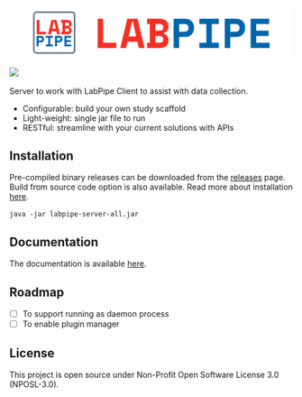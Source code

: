 
![LabPipe Login](labpipe-logo-light.png)

![](https://github.com/colin-bz/labpipe-server-public/workflows/Gradle%20CI/badge.svg)

Server to work with LabPipe Client to assist with data collection.

- Configurable: build your own study scaffold
- Light-weight: single jar file to run
- RESTful: streamline with your current solutions with APIs

## Installation

Pre-compiled binary releases can be downloaded from the [releases](../../releases) page. Build from source code option is also available. Read more about installation [here](../../wiki/Installation).

```
java -jar labpipe-server-all.jar
```

## Documentation
The documentation is available [here](http://docs.labpipe.org).

## Roadmap
- [ ] To support running as daemon process
- [ ] To enable plugin manager

## License
This project is open source under Non-Profit Open Software License 3.0 (NPOSL-3.0).